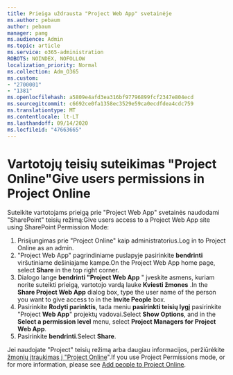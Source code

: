 ```yaml
---
title: Prieiga uždrausta "Project Web App" svetainėje
ms.author: pebaum
author: pebaum
manager: pamg
ms.audience: Admin
ms.topic: article
ms.service: o365-administration
ROBOTS: NOINDEX, NOFOLLOW
localization_priority: Normal
ms.collection: Adm_O365
ms.custom:
- "2700001"
- "1381"
ms.openlocfilehash: a5809e4afd3ea316bf97796899fcf2347e804ecd
ms.sourcegitcommit: c6692ce0fa1358ec3529e59ca0ecdfdea4cdc759
ms.translationtype: MT
ms.contentlocale: lt-LT
ms.lasthandoff: 09/14/2020
ms.locfileid: "47663665"
---
```

# <a name="give-users-permissions-in-project-online"></a><span data-ttu-id="96176-102">Vartotojų teisių suteikimas "Project Online"</span><span class="sxs-lookup"><span data-stu-id="96176-102">Give users permissions in Project Online</span></span>

<span data-ttu-id="96176-103">Suteikite vartotojams prieigą prie "Project Web App" svetainės naudodami "SharePoint" teisių režimą:</span><span class="sxs-lookup"><span data-stu-id="96176-103">Give users access to a Project Web App site using SharePoint Permission Mode:</span></span>

1. <span data-ttu-id="96176-104">Prisijungimas prie "Project Online" kaip administratorius.</span><span class="sxs-lookup"><span data-stu-id="96176-104">Log in to Project Online as an admin.</span></span>
2. <span data-ttu-id="96176-105">"Project Web App" pagrindiniame puslapyje pasirinkite **bendrinti** viršutiniame dešiniajame kampe.</span><span class="sxs-lookup"><span data-stu-id="96176-105">On the Project Web App home page, select **Share** in the top right corner.</span></span>
3. <span data-ttu-id="96176-106">Dialogo lange **bendrinti "Project Web App** " įveskite asmens, kuriam norite suteikti prieigą, vartotojo vardą lauke **Kviesti žmones** .</span><span class="sxs-lookup"><span data-stu-id="96176-106">In the **Share Project Web App** dialog box, type the user name of the person you want to give access to in the **Invite People** box.</span></span>
4. <span data-ttu-id="96176-107">Pasirinkite **Rodyti parinktis**, tada meniu **pasirinkti teisių lygį** pasirinkite "Project **Web App**" projektų vadovai.</span><span class="sxs-lookup"><span data-stu-id="96176-107">Select **Show Options**, and in the **Select a permission level** menu, select **Project Managers for Project Web App**.</span></span>
5. <span data-ttu-id="96176-108">Pasirinkite **bendrinti**.</span><span class="sxs-lookup"><span data-stu-id="96176-108">Select **Share**.</span></span>

<span data-ttu-id="96176-109">Jei naudojate "Project" teisių režimą arba daugiau informacijos, peržiūrėkite [žmonių įtraukimas į "Project Online](https://docs.microsoft.com/projectonline/step-2-add-people-to-project-online)".</span><span class="sxs-lookup"><span data-stu-id="96176-109">If you use Project Permissions mode, or for more information, please see [Add people to Project Online](https://docs.microsoft.com/projectonline/step-2-add-people-to-project-online).</span></span>
